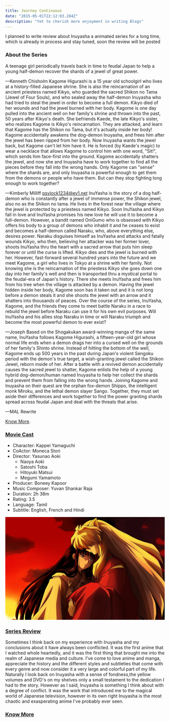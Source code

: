 ```yaml
---
title: Journey Continuous
date: "2015-05-01T22:12:03.284Z"
description: "Yet to cherish more enjoyment in writing Blogs"
---
```


I planned to write review about Inuyasha a animated series for a long time, which is already in process and stay tuned, soon the review will be posted

### About the Series

A teenage girl periodically travels back in time to feudal Japan to help a young half-demon recover the shards of a jewel of great power.

—Kenneth Chisholm
Kagome Higurashi is a 15 year old schoolgirl who lives at a history-filled Japanese shrine. She is also the reincarnation of an ancient priestess named Kikyo, who guarded the sacred Shikon no Tama (Jewel of Four Souls), and who sealed away the half-demon Inuyasha who had tried to steal the jewel in order to become a full demon. Kikyo died of her wounds and had the jewel burned with her body. Kagome is one day pulled into the ancient well on her family's shrine and thrown into the past, 50 years after Kikyo's death. She befriends Kaede, the late Kikyo's sister, who realizes Kagome is Kikyo's reincarnation. They are attacked, and learn that Kagome has the Shikon no Tama, but it's actually inside her body! Kagome accidentally awakens the dog-demon Inuyasha, and frees him after the jewel has been ripped from her body. Now Inuyasha wants the jewel back, but Kagome can't let him have it. He is forced (by Kaede's magic) to wear a necklace that allows Kagome to control him with one word, "Sit!", which sends him face-first into the ground. Kagome accidentally shatters the jewel, and now she and Inuyasha have to work together to find all the pieces before they fall into the wrong hands. Only Kagome can "sense" where the shards are, and only Inuyasha is powerful enough to get them from the demons or people who have them. But can they stop fighting long enough to work together?

—Kimberly Milliff <psylock1234@ev1.net>
InuYasha is the story of a dog half-demon who is constantly after a jewel of immense power, the Shikon jewel, also no as the Shikon no tama. He lives in the forest near the village where the jewel is protected by a priestess named Kikyo. Soon InuYasha and Kikyo fall in love and InuYasha promises his new love he will use it to become a full-demon. However, a bandit named OniGumo who is obsessed with Kikyo offers his body to a group of demons who inhabit it and he ceases to exist and becomes a half-demon called Naraku, who, above everything else, desires power. Naraku disguises himself as InuYasha and attacks and fatally wounds Kikyo, who then, believing her attacker was her former lover, shoots InuYasha thru the heart with a sacred arrow that puts him sleep forever or until the curse is lifted. Kikyo dies and the jewel is burned with her. However, fast-forward several hundred years into the future and we meet Kagome, a girl who lives in Tokyo at a shrine with her family. Not knowing she is the reincarnation of the priestess Kikyo she goes down one day into her family's well and then is transported thru a mystical portal to the feudal-era of Japan's history. There she meets InuYasha and frees him from his tree when the village is attacked by a demon. Having the jewel hidden inside her body, Kagome soon has it taken out and it is not long before a demon steals it and she shoots the jewel with an arrow and it shatters into thousands of peaces. Over the course of the series, InuYasha, Kagome, and the friends they come to meet battle Naraku in a race to rebuild the jewel before Naraku can use it for his own evil purposes. Will InuYasha and his allies stop Naraku in time or will Naraku triumph and become the most powerful demon to ever exist?

—Joseph
Based on the Shogakukan award-winning manga of the same name, InuYasha follows Kagome Higurashi, a fifteen-year-old girl whose normal life ends when a demon drags her into a cursed well on the grounds of her family's Shinto shrine. Instead of hitting the bottom of the well, Kagome ends up 500 years in the past during Japan's violent Sengoku period with the demon's true target, a wish-granting jewel called the Shikon Jewel, reborn inside of her. After a battle with a revived demon accidentally causes the sacred jewel to shatter, Kagome enlists the help of a young hybrid dog-demon/human named Inuyasha to help her collect the shards and prevent them from falling into the wrong hands. Joining Kagome and Inuyasha on their quest are the orphan fox-demon Shippo, the intelligent monk Miroku, and the lethal demon slayer Sango. Together, they must set aside their differences and work together to find the power granting shards spread across feudal Japan and deal with the threats that arise.

—MAL Rewrite

[Know More](https://www.imdb.com/title/tt0290223/plotsummary).

### [Movie Cast](https://www.imdb.com/title/tt9675716/fullcredits)

- Character: Kappei Yamaguchi
- CoActor: Moneca Stori
- Director: Yasunao Aoki
    - Naoya Aoki
    - Satoshi Toba
    - Hitoyuki Matsui
    - Megumi Yamamoto
- Producer: Boneey Kapoor
- Music Composer: Yuvan Shankar Raja
- Duration: 2h 38m
- Rating: 3.5
- Language: Tamil
- Subtitle: English, French and Hindi

![Inuyasha Profile Picture](./inuyasha.jpg)

### [Series Review](https://myanimelist.net/anime/249/InuYasha/reviews)

Sometimes I think back on my experience with Inuyasha and my conclusions about it have always been conflicted. It was the first anime that I watched whole heartedly, and it was the first thing that brought me into the realm of Japanese media and culture. I've come to love anime and manga, appreciate the history and the different styles and subtleties that come with every genre and now consider it a very large and colorful part of my life. Naturally I look back on Inuyasha with a sense of fondness,the yellow volumes and DVD's on my shelves only a small testament to the dedication I had to the story. However as I said, Inuyasha is something I think about with a degree of conflict. It was the work that introduced me to the magical world of Japanese television, however in its own right Inuyasha is the most chaotic and exasperating anime I've probably ever seen.

### [Know More](https://myanimelist.net/anime/249/InuYasha/reviews)